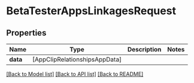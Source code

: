 # BetaTesterAppsLinkagesRequest

## Properties
Name | Type | Description | Notes
------------ | ------------- | ------------- | -------------
**data** | [AppClipRelationshipsAppData] |  | 

[[Back to Model list]](../README.md#documentation-for-models) [[Back to API list]](../README.md#documentation-for-api-endpoints) [[Back to README]](../README.md)



